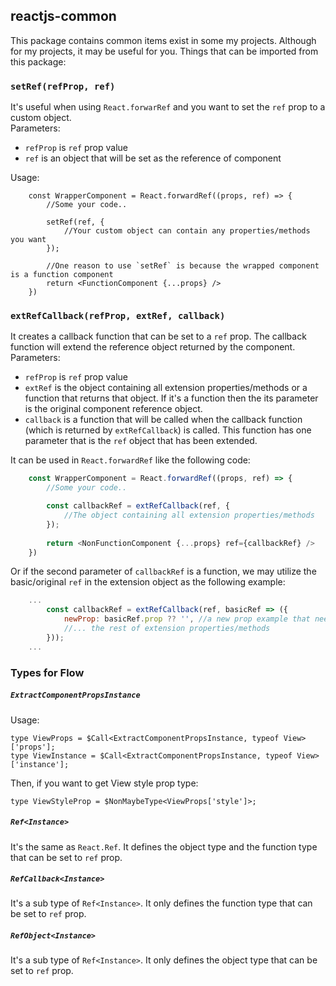## **reactjs-common**

This package contains common items exist in some my projects. Although for my projects, it may be useful for you.
Things that can be imported from this package:

### `setRef(refProp, ref)`
It's useful when using `React.forwarRef` and you want to set the `ref` prop to a custom object.  
Parameters:
- `refProp` is `ref` prop value
- `ref` is an object that will be set as the reference of component

Usage:
```
    const WrapperComponent = React.forwardRef((props, ref) => {
        //Some your code..

        setRef(ref, {
            //Your custom object can contain any properties/methods you want
        });
        
        //One reason to use `setRef` is because the wrapped component is a function component
        return <FunctionComponent {...props} />
    })
```

### `extRefCallback(refProp, extRef, callback)`
It creates a callback function that can be set to a `ref` prop. The callback function will extend the
reference object returned by the component.   
Parameters:
- `refProp` is `ref` prop value
- `extRef` is the object containing all extension properties/methods or a function that returns that object.
  If it's a function then the its parameter is the original component reference object.
- `callback` is a function that will be called when the callback function (which is returned by `extRefCallback`)
  is called. This function has one parameter that is the `ref` object that has been extended.

It can be used in `React.forwardRef` like the following code:
```javascript
    const WrapperComponent = React.forwardRef((props, ref) => {
        //Some your code..

        const callbackRef = extRefCallback(ref, {
            //The object containing all extension properties/methods
        });
        
        return <NonFunctionComponent {...props} ref={callbackRef} />
    })
```
Or if the second parameter of `callbackRef` is a function, we may utilize the basic/original `ref` in the
extension object as the following example:
```javascript
    ...
        const callbackRef = extRefCallback(ref, basicRef => ({
            newProp: basicRef.prop ?? '', //a new prop example that needs to access the ref object of `NonFunctionComponent` 
            //... the rest of extension properties/methods
        }));
    ...
``` 

### Types for Flow
##### `ExtractComponentPropsInstance`
Usage:

    type ViewProps = $Call<ExtractComponentPropsInstance, typeof View>['props'];
    type ViewInstance = $Call<ExtractComponentPropsInstance, typeof View>['instance'];

Then, if you want to get View style prop type:

    type ViewStyleProp = $NonMaybeType<ViewProps['style']>;

##### `Ref<Instance>`
It's the same as `React.Ref`. It defines the object type and the function type that can be set to `ref` prop.

##### `RefCallback<Instance>`
It's a sub type of `Ref<Instance>`. It only defines the function type that can be set to `ref` prop.

##### `RefObject<Instance>`
It's a sub type of `Ref<Instance>`. It only defines the object type that can be set to `ref` prop.